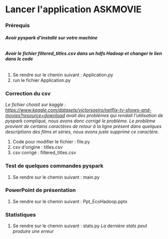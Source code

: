 # Lancer l'application ASKMOVIE

### Prérequis

###### **_Avoir pyspark d'installé sur votre machine_**
###### **_Avoir le fichier filtered_titles.csv dans un hdfs Hadoop et changer le lien dans le code_**
1. Se rendre sur le chemin suivant : Application.py
2. run le fichier Application.py

### Correction du csv
_Le fichier choisit sur kaggle : https://www.kaggle.com/datasets/victorsoeiro/netflix-tv-shows-and-movies?resource=download avait des problèmes qui rendait l'utilisation de pyspark compliqué, nous avons donc corrigé le problème. Le problème provient de certains caractères de retour à la ligne présent dans quelques descriptions des films et séries, nous avons juste supprimé ce caractère._
1. Code pour modifier le fichier : file.py
2. csv d'origine : titles.csv
3. csv corrigé : filtered_titles.csv

### Test de quelques commandes pyspark
1. Se rendre sur le chemin suivant : main.py

### PowerPoint de présentation
1. Se rendre sur le chemin suivant : Ppt_EcoHadoop.pptx

### Statistiques
1. Se rendre sur le chemin suivant : stats.py
_La dernière stats peut produire une erreur_